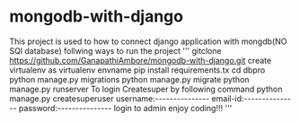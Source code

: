 # mongodb-with-django
This project is used to how to connect django application with mongdb(NO SQl database)
follwing ways to run the project
'''
gitclone  https://github.com/GanapathiAmbore/mongodb-with-django.git
create virtualenv as virtualenv envname
pip install requirements.tx
cd dbpro
python manage.py migrations
python manage.py migrate
python manage.py runserver
To login
Createsuper by following command
python manage.py createsuperuser
username:---------------
email-id:---------------
password:---------------
login to admin enjoy coding!!!
'''
